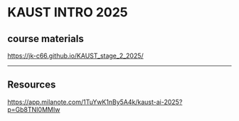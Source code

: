 # KAUST INTRO 2025

## course materials
https://jk-c66.github.io/KAUST_stage_2_2025/

---

## Resources
https://app.milanote.com/1TuYwK1nBy5A4k/kaust-ai-2025?p=Gb8TNI0MMIw

